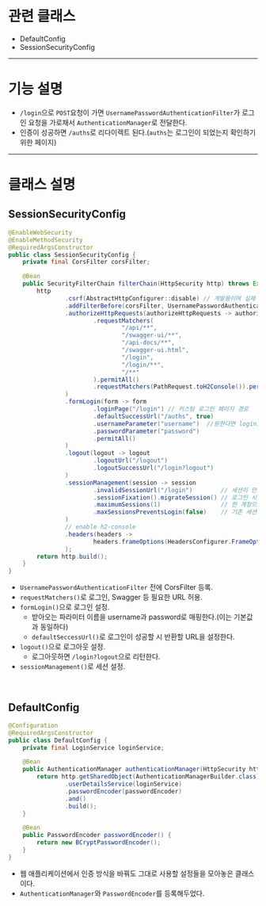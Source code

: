 # 관련 클래스
* DefaultConfig
* SessionSecurityConfig

---

# 기능 설명
* `/login`으로 `POST`요청이 가면 `UsernamePasswordAuthenticationFilter`가 로그인 요청을 가로채서 `AuthenticationManager`로 전달한다.
* 인증이 성공하면 `/auths`로 리다이렉트 된다.(`auths`는 로그인이 되었는지 확인하기 위한 페이지)

---

# 클래스 설명

## SessionSecurityConfig
```java
@EnableWebSecurity
@EnableMethodSecurity
@RequiredArgsConstructor
public class SessionSecurityConfig {
    private final CorsFilter corsFilter;

    @Bean
    public SecurityFilterChain filterChain(HttpSecurity http) throws Exception {
        http
                .csrf(AbstractHttpConfigurer::disable) // 개발용이며 실제 서비스 시에는 설정이 필요하다.
                .addFilterBefore(corsFilter, UsernamePasswordAuthenticationFilter.class)
                .authorizeHttpRequests(authorizeHttpRequests -> authorizeHttpRequests
                        .requestMatchers(
                                "/api/**",
                                "/swagger-ui/**",
                                "/api-docs/**",
                                "/swagger-ui.html",
                                "/login",
                                "/login/**",
                                "/**"
                        ).permitAll()
                        .requestMatchers(PathRequest.toH2Console()).permitAll()
                )
                .formLogin(form -> form
                        .loginPage("/login") // 커스텀 로그인 페이지 경로
                        .defaultSuccessUrl("/auths", true)
                        .usernameParameter("username")  //원한다면 loginId 등으로 변경 가능
                        .passwordParameter("password")
                        .permitAll()
                )
                .logout(logout -> logout
                        .logoutUrl("/logout")
                        .logoutSuccessUrl("/login?logout")
                )
                .sessionManagement(session -> session
                        .invalidSessionUrl("/login")        // 세션이 만료되었을 시 이동할 URL
                        .sessionFixation().migrateSession() // 로그인 시점에 세션 ID를 새로 발급해서 세션 탈취를 방지
                        .maximumSessions(1)                 // 한 계정으로 하나의 세션만 유지 (동시 로그인 제한)
                        .maxSessionsPreventsLogin(false)    // 기존 세션 만료 후 로그인 허용
                )
                // enable h2-console
                .headers(headers ->
                        headers.frameOptions(HeadersConfigurer.FrameOptionsConfig::sameOrigin)
                );
        return http.build();
    }
}
```
* `UsernamePasswordAuthenticationFilter` 전에 CorsFilter 등록.
* `requestMatchers()`로 로그인, Swagger 등 필요한 URL 허용.
* `formLogin()`으로 로그인 설정.
    * 받아오는 파라미터 이름을 username과 password로 매핑한다.(이는 기본값과 동일하다)
    * `defaultSeccessUrl()`로 로그인이 성공할 시 반환할 URL을 설정한다.
* `logout()`으로 로그아웃 설정.
    * 로그아웃하면 `/login?logout`으로 리턴한다.
* `sessionManagement()`로 세션 설정.

<br>

## DefaultConfig
```java
@Configuration
@RequiredArgsConstructor
public class DefaultConfig {
    private final LoginService loginService;

    @Bean
    public AuthenticationManager authenticationManager(HttpSecurity http, PasswordEncoder passwordEncoder) throws Exception {
        return http.getSharedObject(AuthenticationManagerBuilder.class)
                .userDetailsService(loginService)
                .passwordEncoder(passwordEncoder)
                .and()
                .build();
    }

    @Bean
    public PasswordEncoder passwordEncoder() {
        return new BCryptPasswordEncoder();
    }
}
```
* 웹 애플리케이션에서 인증 방식을 바꿔도 그대로 사용할 설정들을 모아놓은 클래스이다.
* `AuthenticationManager`와 `PasswordEncoder`를 등록해두었다.